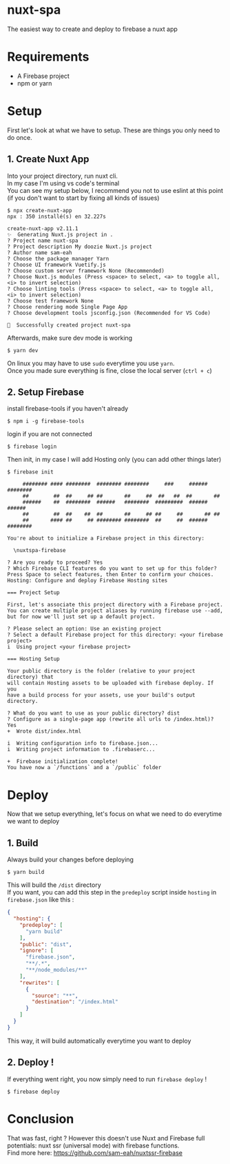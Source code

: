 # nuxt-spa

The easiest way to create and deploy to firebase a nuxt app

# Requirements
- A Firebase project
- npm or yarn

# Setup
First let's look at what we have to setup. These are things you only need to do once.
## 1. Create Nuxt App
Into your project directory, run nuxt cli.  
In my case I'm using vs code's terminal  
You can see my setup below, I recommend you not to use eslint at this point (if you don't want to start by fixing all kinds of issues)
```console
$ npx create-nuxt-app
npx : 350 installé(s) en 32.227s

create-nuxt-app v2.11.1
✨  Generating Nuxt.js project in .
? Project name nuxt-spa
? Project description My doozie Nuxt.js project
? Author name sam-eah
? Choose the package manager Yarn
? Choose UI framework Vuetify.js
? Choose custom server framework None (Recommended)
? Choose Nuxt.js modules (Press <space> to select, <a> to toggle all, <i> to invert selection)
? Choose linting tools (Press <space> to select, <a> to toggle all, <i> to invert selection)
? Choose test framework None
? Choose rendering mode Single Page App
? Choose development tools jsconfig.json (Recommended for VS Code)

🎉  Successfully created project nuxt-spa
```  
Afterwards, make sure dev mode is working
```console
$ yarn dev
```
On linux you may have to use `sudo` everytime you use `yarn`.  
Once you made sure everything is fine, close the local server (`ctrl + c`)

## 2. Setup Firebase
install firebase-tools if you haven't already
```console
$ npm i -g firebase-tools
```
login if you are not connected
```console
$ firebase login
```
Then init, in my case I will add Hosting only (you can add other things later)
```console
$ firebase init

     ######## #### ########  ######## ########     ###     ######  ########
     ##        ##  ##     ## ##       ##     ##  ##   ##  ##       ##
     ######    ##  ########  ######   ########  #########  ######  ######
     ##        ##  ##    ##  ##       ##     ## ##     ##       ## ##
     ##       #### ##     ## ######## ########  ##     ##  ######  ########

You're about to initialize a Firebase project in this directory:

  \nuxtspa-firebase

? Are you ready to proceed? Yes
? Which Firebase CLI features do you want to set up for this folder? 
Press Space to select features, then Enter to confirm your choices. 
Hosting: Configure and deploy Firebase Hosting sites

=== Project Setup

First, let's associate this project directory with a Firebase project.
You can create multiple project aliases by running firebase use --add,
but for now we'll just set up a default project.

? Please select an option: Use an existing project
? Select a default Firebase project for this directory: <your firebase project>
i  Using project <your firebase project>

=== Hosting Setup

Your public directory is the folder (relative to your project directory) that
will contain Hosting assets to be uploaded with firebase deploy. If you
have a build process for your assets, use your build's output directory.

? What do you want to use as your public directory? dist
? Configure as a single-page app (rewrite all urls to /index.html)? Yes
+  Wrote dist/index.html

i  Writing configuration info to firebase.json...
i  Writing project information to .firebaserc...

+  Firebase initialization complete!
You have now a `/functions` and a `/public` folder  
```


# Deploy
Now that we setup everything, let's focus on what we need to do everytime we want to deploy
## 1. Build  
Always build your changes before deploying  
```console
$ yarn build
```
This will build the `/dist` directory    
If you want, you can add this step in the `predeploy` script inside `hosting` in `firebase.json` like this :
```json
{
  "hosting": {
    "predeploy": [
      "yarn build"
    ],
    "public": "dist",
    "ignore": [
      "firebase.json",
      "**/.*",
      "**/node_modules/**"
    ],
    "rewrites": [
      {
        "source": "**",
        "destination": "/index.html"
      }
    ]
  }
}
```
This way, it will build automatically everytime you want to deploy

## 2. Deploy !
If everything went right, you now simply need to run `firebase deploy` !
```console
$ firebase deploy
```

# Conclusion 
That was fast, right ? However this doesn't use Nuxt and Firebase full potentials: nuxt ssr (universal mode) with firebase functions.  
Find more here: https://github.com/sam-eah/nuxtssr-firebase
